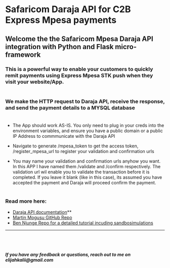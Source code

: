 # **Safaricom Daraja API for C2B Express Mpesa payments** 

## Welcome the the Safaricom Mpesa Daraja API integration with Python and Flask micro-framework

### This is a powerful way to enable your customers to quickly remit payments using Express Mpesa STK push when they visit your website/App.<br><br> 

### We make the HTTP request to Daraja API, receive the response, and send the payment details to a MYSQL database <br><br>

* The App should work AS-IS. 
You only need to plug in your creds into the environment variables, and ensure you have a public domain or a public IP Address to commmunicate with the Daraja API

* Navigate to generate /mpesa_token to get the access token, /register_mpesa_url to register your validation and confirmation urls

* You may name your validation and confirmation urls anyhow you want. In this APP I have named them /validate and /confirm respectively. The validation url wil enable you to validate the transaction before it is completed. If you leave it blank (like in this case), its assumed you have accepted the payment and Daraja will proceed confirm the payment. <br><br>

### Read more here:

* [Daraja API documentation](https://developer.safaricom.co.ke)**
* [Martin Mogusu GitHub Repo]( https://github.com/martinmogusu/django-daraja)
* [Ben Njunge Repo for a detailed tutorial incuding sandbosimulations](https://github.com/bnjunge/MPESA-API-Tutorial)

---
<br><br>
#### _If you have any feedback or questions, reach out to me on elijahkalii@gmail.com_
